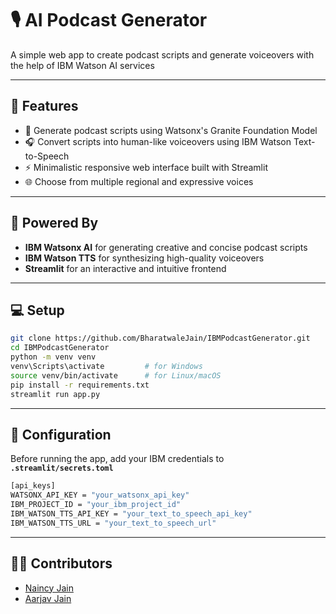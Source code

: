 # 🎙️ AI Podcast Generator

A simple web app to create podcast scripts and generate voiceovers with the help of IBM Watson AI services

---

## 🚀 Features

- 📝 Generate podcast scripts using Watsonx's Granite Foundation Model
- 🎧 Convert scripts into human-like voiceovers using IBM Watson Text-to-Speech
- ⚡ Minimalistic responsive web interface built with Streamlit
- 🌐 Choose from multiple regional and expressive voices

---

## 🧠 Powered By

- **IBM Watsonx AI** for generating creative and concise podcast scripts
- **IBM Watson TTS** for synthesizing high-quality voiceovers
- **Streamlit** for an interactive and intuitive frontend

---

## 💻 Setup

```bash
git clone https://github.com/BharatwaleJain/IBMPodcastGenerator.git
cd IBMPodcastGenerator
python -m venv venv
venv\Scripts\activate         # for Windows
source venv/bin/activate      # for Linux/macOS
pip install -r requirements.txt
streamlit run app.py
```

---

## 🔐 Configuration
Before running the app, add your IBM credentials to **`.streamlit/secrets.toml`**
```bash
[api_keys]
WATSONX_API_KEY = "your_watsonx_api_key"
IBM_PROJECT_ID = "your_ibm_project_id"
IBM_WATSON_TTS_API_KEY = "your_text_to_speech_api_key"
IBM_WATSON_TTS_URL = "your_text_to_speech_url"
```

---

## 👨‍💻 Contributors

- [Naincy Jain](https://www.linkedin.com/in/naincy-jain-38a20a283)
- [Aarjav Jain](https://www.linkedin.com/in/bharatwalejain)